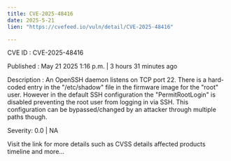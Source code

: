 ```yaml
---
title: CVE-2025-48416
date: 2025-5-21
lien: "https://cvefeed.io/vuln/detail/CVE-2025-48416"

---
```


CVE ID : CVE-2025-48416

Published :  May 21
2025
1:16 p.m. | 3 hours
31 minutes ago

Description : An OpenSSH daemon listens on TCP port 22. There is a hard-coded entry in the "/etc/shadow" file in the firmware image for the "root" user. However
in the default SSH configuration the "PermitRootLogin" is disabled
preventing the root user from logging in via SSH. This configuration can be bypassed/changed by an attacker through multiple paths though.

Severity: 0.0 | NA

Visit the link for more details
such as CVSS details
affected products
timeline
and more...

